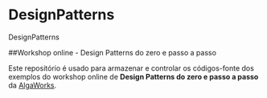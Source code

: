 # DesignPatterns
DesignPatterns

##Workshop online - Design Patterns do zero e passo a passo

Este repositório é usado para armazenar e controlar os códigos-fonte dos exemplos 
do workshop online de **Design Patterns do zero e passo a passo** da [AlgaWorks](http://www.algaworks.com).